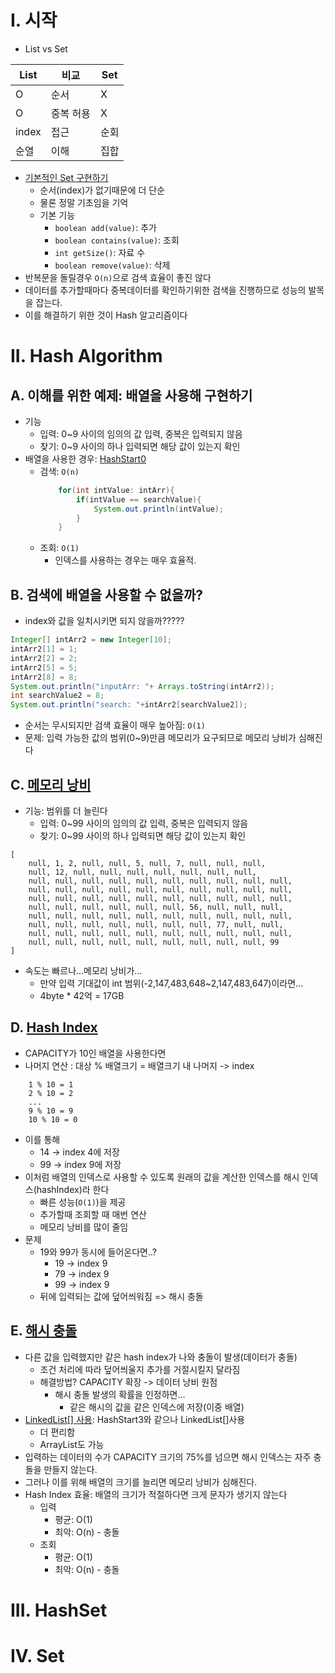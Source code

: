 
# I. 시작
- List vs Set

| List  | 비교    | Set |
|-------|-------|-----|
| O     | 순서    | X   |
| O     | 중복 허용 | X   |
| index | 접근    | 순회  |
| 순열    | 이해    | 집합  |

- [기본적인 Set 구현하기](../../../src/step04_middleClass2/chapter02_CollectionFramework/set/MyHashSetV0.java)
  - 순서(index)가 없기때문에 더 단순
  - 물론 정말 기초임을 기억
  - 기본 기능
    - `boolean add(value)`: 추가
    - `boolean contains(value)`: 조회
    - `int getSize()`: 자료 수
    - `boolean remove(value)`: 삭제
- 반복문을 돌릴경우 `O(n)`으로 검색 효율이 좋진 않다
- 데이터를 추가할때마다 중복데이터를 확인하기위한 검색을 진행하므로 성능의 발목을 잡는다. 
- 이를 해결하기 위한 것이 Hash 알고리즘이다
# II. Hash Algorithm
## A. 이해를 위한 예제: 배열을 사용해 구현하기
- 기능
  - 입력: 0~9 사이의 임의의 값 입력, 중복은 입력되지 않음
  - 찾기: 0~9 사이의 하나 입력되면 해당 값이 있는지 확인
- 배열을 사용한 경우: [HashStart0](../../../src/step04_middleClass2/chapter02_CollectionFramework/set/hashAlgorithm/HashStart0.java)
  - 검색: `O(n)`
    ```java
        for(int intValue: intArr){
            if(intValue == searchValue){
                System.out.println(intValue);
            }
        }
    ```
  - 조회: `O(1)`
    - 인덱스를 사용하는 경우는 매우 효율적.
## B. 검색에 배열을 사용할 수 없을까?
- index와 값을 일치시키면 되지 않을까?????
```java
Integer[] intArr2 = new Integer[10];
intArr2[1] = 1;
intArr2[2] = 2;
intArr2[5] = 5;
intArr2[8] = 8;
System.out.println("inputArr: "+ Arrays.toString(intArr2));
int searchValue2 = 8;
System.out.println("search: "+intArr2[searchValue2]);
```
- 순서는 무시되지만 검색 효율이 매우 높아짐: `O(1)`
- 문제: 입력 가능한 값의 범위(0~9)만큼 메모리가 요구되므로 메모리 낭비가 심해진다
## C. [메모리 낭비](../../../src/step04_middleClass2/chapter02_CollectionFramework/set/hashAlgorithm/HashStart1.java)
- 기능: 범위를 더 늘린다
    - 입력: 0~99 사이의 임의의 값 입력, 중복은 입력되지 않음
    - 찾기: 0~99 사이의 하나 입력되면 해당 값이 있는지 확인
```
[
    null, 1, 2, null, null, 5, null, 7, null, null, null, 
    null, 12, null, null, null, null, null, null, null, 
    null, null, null, null, null, null, null, null, null, null, 
    null, null, null, null, null, null, null, null, null, null, 
    null, null, null, null, null, null, null, null, null, null, 
    null, null, null, null, null, null, 56, null, null, null, 
    null, null, null, null, null, null, null, null, null, null, 
    null, null, null, null, null, null, null, 77, null, null, 
    null, null, null, null, null, null, null, null, null, null, 
    null, null, null, null, null, null, null, null, null, 99
]
```
- 속도는 빠르나...메모리 낭비가...
  - 만약 입력 기대값이 int 범위(-2,147,483,648~2,147,483,647)이라면... 
  - 4byte * 42억 = 17GB
## D. [Hash Index](../../../src/step04_middleClass2/chapter02_CollectionFramework/set/hashAlgorithm/HashStart2.java)
- CAPACITY가 10인 배열을 사용한다면
- 나머지 연산 : 대상 % 배열크기 = 배열크기 내 나머지 -> index
```
    1 % 10 = 1
    2 % 10 = 2
    ...
    9 % 10 = 9
    10 % 10 = 0
```
- 이를 통해
  - 14 -> index 4에 저장
  - 99 -> index 9에 저장
- 이처럼 배열의 인덱스로 사용할 수 있도록 원래의 값을 계산한 인덱스를 해시 인덱스(hashIndex)라 한다
  - 빠른 성능(`O(1)`)을 제공
  - 추가할때 조회할 때 매번 연산
  - 메모리 낭비를 많이 줄임
- 문제
  - 19와 99가 동시에 들어온다면..?
    - 19 -> index 9
    - 79 -> index 9
    - 99 -> index 9
  - 뒤에 입력되는 값에 덮어씌워짐 => 해시 충돌
## E. [해시 충돌](../../../src/step04_middleClass2/chapter02_CollectionFramework/set/hashAlgorithm/HashStart3.java)
- 다른 값을 입력했지만 같은 hash index가 나와 충돌이 발생(데이터가 충돌)
  - 조건 처리에 따라 덮어씌울지 추가를 거절시킬지 달라짐
  - 해결방법? CAPACITY 확장 -> 데이터 낭비 원점
    - 해시 충돌 발생의 확률을 인정하면...
      - 같은 해시의 값을 같은 인덱스에 저장(이중 배열)
- [LinkedList[] 사용](../../../src/step04_middleClass2/chapter02_CollectionFramework/set/hashAlgorithm/HashStart4.java): HashStart3와 같으나 LinkedList[]사용
  - 더 편리함
  - ArrayList도 가능
- 입력하는 데이터의 수가 CAPACITY 크기의 75%를 넘으면 해시 인덱스는 자주 충돌을 만들지 않는다.
- 그러나 이를 위해 배열의 크기를 늘리면 메모리 낭비가 심해진다.
- Hash Index 효율: 배열의 크기가 적절하다면 크게 문자가 생기지 않는다
  - 입력
    - 평균: O(1)
    - 최악: O(n) - 충돌
  - 조회
    - 평균: O(1)
    - 최악: O(n) - 충돌
# III. HashSet

    
# IV. Set